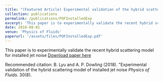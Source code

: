 ```yaml
---
title: "(Featured Article) Experimental validation of the hybrid scattering model of installed jet noise"
collection: publications
permalink: /publications/POFInstalledExp
excerpt: 'This paper is to experimentally validate the recent hybrid scattering model for installed jet noise'
date: 2018-08-01
venue: 'Physics of Fluids'
paperurl: '/assets/files/POFInstalledExp.pdf'
---
```


This paper is to experimentally validate the recent hybrid scattering model for installed jet noise
[Download paper here](/assets/files/POFInstalledExp.pdf)

Recommended citation: B. Lyu and A. P. Dowling (2018). "Experimental validation of the hybrid scattering model of installed jet noise <i>Physics of Fluids</i>. 30(8).
